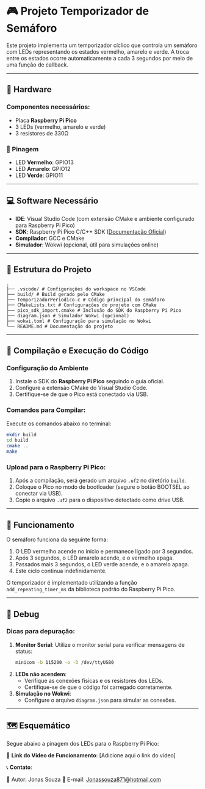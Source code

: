 # 🎮 Projeto Temporizador de Semáforo

Este projeto implementa um temporizador cíclico que controla um semáforo com LEDs representando os estados vermelho, amarelo e verde. A troca entre os estados ocorre automaticamente a cada 3 segundos por meio de uma função de callback.

---

## 🔧 Hardware
### Componentes necessários:
- Placa **Raspberry Pi Pico**
- 3 LEDs (vermelho, amarelo e verde)
- 3 resistores de 330Ω

### 📍 Pinagem
- LED **Vermelho**: GPIO13 
- LED **Amarelo**: GPIO12 
- LED **Verde**: GPIO11 

---

## 💻 Software Necessário
- **IDE**: Visual Studio Code (com extensão CMake e ambiente configurado para Raspberry Pi Pico)
- **SDK**: Raspberry Pi Pico C/C++ SDK ([Documentação Oficial](https://github.com/raspberrypi/pico-sdk))
- **Compilador**: GCC e CMake
- **Simulador**: Wokwi (opcional, útil para simulações online)

---

## 📁 Estrutura do Projeto

```plaintext
.
├── .vscode/ # Configurações do workspace no VSCode
├── build/ # Build gerado pelo CMake
├── TemporizadorPeriodico.c # Código principal do semáforo
├── CMakeLists.txt # Configurações do projeto com CMake
├── pico_sdk_import.cmake # Inclusão do SDK do Raspberry Pi Pico
├── diagram.json # Simulador Wokwi (opcional)
├── wokwi.toml # Configuração para simulação no Wokwi
└── README.md # Documentação do projeto
```

---

## 🚀 Compilação e Execução do Código

### Configuração do Ambiente
1. Instale o SDK do **Raspberry Pi Pico** seguindo o guia oficial.
2. Configure a extensão CMake do Visual Studio Code.
3. Certifique-se de que o Pico está conectado via USB.

### Comandos para Compilar:
Execute os comandos abaixo no terminal:
```bash
mkdir build
cd build
cmake ..
make
```

### Upload para o Raspberry Pi Pico:
1. Após a compilação, será gerado um arquivo `.uf2` no diretório `build`.
2. Coloque o Pico no modo de bootloader (segure o botão BOOTSEL ao conectar via USB).
3. Copie o arquivo `.uf2` para o dispositivo detectado como drive USB.

---

## 🚀 Funcionamento

O semáforo funciona da seguinte forma:
1. O LED vermelho acende no início e permanece ligado por 3 segundos.
2. Após 3 segundos, o LED amarelo acende, e o vermelho apaga.
3. Passados mais 3 segundos, o LED verde acende, e o amarelo apaga.
4. Este ciclo continua indefinidamente.

O temporizador é implementado utilizando a função `add_repeating_timer_ms` da biblioteca padrão do Raspberry Pi Pico.

---

## 🐛 Debug

### Dicas para depuração:
1. **Monitor Serial**: Utilize o monitor serial para verificar mensagens de status:
   ```bash
   minicom -b 115200 -o -D /dev/ttyUSB0
   ```
2. **LEDs não acendem**:
   - Verifique as conexões físicas e os resistores dos LEDs.
   - Certifique-se de que o código foi carregado corretamente.
3. **Simulação no Wokwi**:
   - Configure o arquivo `diagram.json` para simular as conexões.

---

## 🗺️ Esquemático

Segue abaixo a pinagem dos LEDs para o Raspberry Pi Pico:





🔗 **Link do Vídeo de Funcionamento**: [Adicione aqui o link do vídeo]

📞 **Contato**:

👤 Autor: Jonas Souza
📧 E-mail: Jonassouza871@hotmail.com



